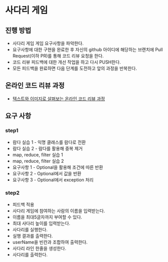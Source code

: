 # 사다리 게임
## 진행 방법
* 사다리 게임 게임 요구사항을 파악한다.
* 요구사항에 대한 구현을 완료한 후 자신의 github 아이디에 해당하는 브랜치에 Pull Request(이하 PR)를 통해 코드 리뷰 요청을 한다.
* 코드 리뷰 피드백에 대한 개선 작업을 하고 다시 PUSH한다.
* 모든 피드백을 완료하면 다음 단계를 도전하고 앞의 과정을 반복한다.

## 온라인 코드 리뷰 과정
* [텍스트와 이미지로 살펴보는 온라인 코드 리뷰 과정](https://github.com/nextstep-step/nextstep-docs/tree/master/codereview)

## 요구 사항
### step1
* 람다 실습 1 - 익명 클래스를 람다로 전환
* 람다 실습 2 - 람다를 활용해 중복 제거
* map, reduce, filter 실습 1
* map, reduce, filter 실습 2
* 요구사항 1 - Optional을 활용해 조건에 따른 반환
* 요구사항 2 - Optional에서 값을 반환
* 요구사항 3 - Optional에서 exception 처리

### step2
* 피드백 적용
* 사다리 게임에 참여하는 사람의 이름을 입력받는다.
* 이름을 최대5글자까지 부여할 수 있다.
* 최대 사다리 높이를 입력받는다.
* 사다리를 실행한다.
* 실행 결과를 출력한다.
* userName을 빈칸과 조합하여 출력한다.
* 사다리 라인 한줄을 생성한다.
* 사다리를 출력한다.